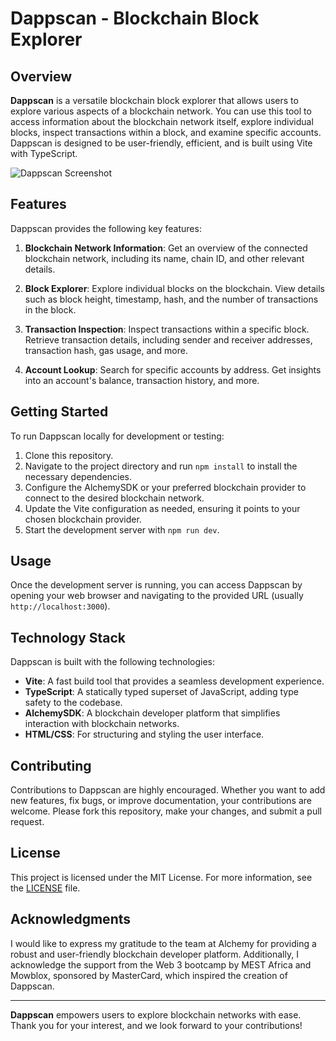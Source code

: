 # Dappscan - Blockchain Block Explorer

## Overview

**Dappscan** is a versatile blockchain block explorer that allows users to explore various aspects of a blockchain network. You can use this tool to access information about the blockchain network itself, explore individual blocks, inspect transactions within a block, and examine specific accounts. Dappscan is designed to be user-friendly, efficient, and is built using Vite with TypeScript.

![Dappscan Screenshot](dappscan-screenshot.png)

## Features

Dappscan provides the following key features:

1. **Blockchain Network Information**: Get an overview of the connected blockchain network, including its name, chain ID, and other relevant details.

2. **Block Explorer**: Explore individual blocks on the blockchain. View details such as block height, timestamp, hash, and the number of transactions in the block.

3. **Transaction Inspection**: Inspect transactions within a specific block. Retrieve transaction details, including sender and receiver addresses, transaction hash, gas usage, and more.

4. **Account Lookup**: Search for specific accounts by address. Get insights into an account's balance, transaction history, and more.

## Getting Started

To run Dappscan locally for development or testing:

1. Clone this repository.
2. Navigate to the project directory and run `npm install` to install the necessary dependencies.
3. Configure the AlchemySDK or your preferred blockchain provider to connect to the desired blockchain network.
4. Update the Vite configuration as needed, ensuring it points to your chosen blockchain provider.
5. Start the development server with `npm run dev`.

## Usage

Once the development server is running, you can access Dappscan by opening your web browser and navigating to the provided URL (usually `http://localhost:3000`).

## Technology Stack

Dappscan is built with the following technologies:

- **Vite**: A fast build tool that provides a seamless development experience.
- **TypeScript**: A statically typed superset of JavaScript, adding type safety to the codebase.
- **AlchemySDK**: A blockchain developer platform that simplifies interaction with blockchain networks.
- **HTML/CSS**: For structuring and styling the user interface.

## Contributing

Contributions to Dappscan are highly encouraged. Whether you want to add new features, fix bugs, or improve documentation, your contributions are welcome. Please fork this repository, make your changes, and submit a pull request.

## License

This project is licensed under the MIT License. For more information, see the [LICENSE](LICENSE) file.

## Acknowledgments

I would like to express my gratitude to the team at Alchemy for providing a robust and user-friendly blockchain developer platform. Additionally, I acknowledge the support from the Web 3 bootcamp by MEST Africa and Mowblox, sponsored by MasterCard, which inspired the creation of Dappscan.

---

**Dappscan** empowers users to explore blockchain networks with ease. Thank you for your interest, and we look forward to your contributions!
